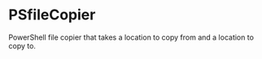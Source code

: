 # PSfileCopier
PowerShell file copier that takes a location to copy from and a location to copy to.
